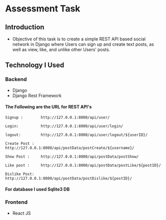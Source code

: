 # Assessment Task 


## Introduction
- Objective of this task is to create a simple REST API based social network in Django
where Users can sign up and create text posts, as well as view, like, and unlike other
Users’ posts.
## Technology I Used
### Backend
- Django
- Django Rest Framework

#### The Following are the URL for REST API's
```
Signup :        http://127.0.0.1:8000/api/user/

Login:          http://127.0.0.1:8000/api/user/login/

logout:         http://127.0.0.1:8000/api/user/logout/${userID}/

Create Post :   http://127.0.0.1:8000/api/postData/postCreate/${username}/

Show Post :     http://127.0.0.1:8000/api/postData/postShow/

Like post :     http://127.0.0.1:8000/api/postData/postLike/${postID}/

Dislike Post:   http://127.0.0.1:8000/api/postData/postDislike/${postID}/

```
#### For database I used Sqlite3 DB

### Frontend
- React JS